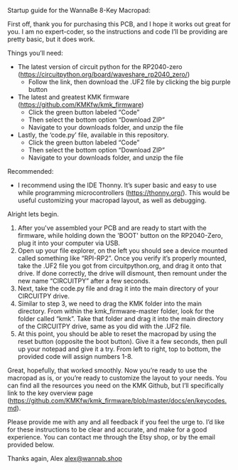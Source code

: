 Startup guide for the WannaBe 8-Key Macropad:

First off, thank you for purchasing this PCB, and I hope it works out great for you. I am no expert-coder, so the instructions and code I’ll be
providing are pretty basic, but it does work.

Things you’ll need:
- The latest version of circuit python for the RP2040-zero (https://circuitpython.org/board/waveshare_rp2040_zero/)
    - Follow the link, then download the .UF2 file by clicking the big purple button
- The latest and greatest KMK firmware (https://github.com/KMKfw/kmk_firmware)
    - Click the green button labeled “Code”
    - Then select the bottom option “Download ZIP”
    - Navigate to your downloads folder, and unzip the file
- Lastly, the ‘code.py’ file, available in this repository. 
    - Click the green button labeled “Code”
    - Then select the bottom option “Download ZIP”
    - Navigate to your downloads folder, and unzip the file

Recommended:
- I recommend using the IDE Thonny. It’s super basic and easy to use while programming microcontrollers (https://thonny.org/). This would be useful
customizing your macropad layout, as well as debugging.  

Alright lets begin.
1. After you've assembled your PCB and are ready to start with the firmware, while holding down the 'BOOT' button on the RP2040-Zero,
   plug it into your computer via USB.
3. Open up your file explorer, on the left you should see a device mounted called something like “RPI-RP2”. Once you verify it’s
   properly mounted, take the .UF2 file you got from circuitpython.org, and drag it onto that drive. If done correctly, the drive
   will dismount, then remount under the new name “CIRCUITPY” after a few seconds.
4. Next, take the code.py file and drag it into the main directory of your CIRCUITPY drive.
5. Similar to step 3, we need to drag the KMK folder into the main directory. From within the kmk_firmware-master folder, look for
   the folder called “kmk”. Take that folder and drag it into the main directory of the CIRCUITPY drive, same as you did with the .UF2 file. 
6. At this point, you should be able to reset the macropad by using the reset button (opposite the boot button). Give it a few seconds, then
   pull up your notepad and give it a try. From left to right, top to bottom, the provided code will assign numbers 1-8. 

Great, hopefully, that worked smoothly. Now you’re ready to use the macropad as is, or you’re ready to customize the layout to your needs. You can find all the resources you need on the KMK Github, but I’ll specifically link to the key overview page (https://github.com/KMKfw/kmk_firmware/blob/master/docs/en/keycodes.md).

Please provide me with any and all feedback if you feel the urge to. I’d like for these instructions to be clear and accurate, and make for a good experience. You can contact me through the Etsy shop, or by the email provided below.

Thanks again,
Alex
alex@wannab.shop

